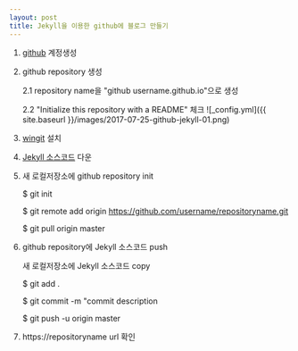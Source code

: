 ```yaml
---
layout: post
title: Jekyll을 이용한 github에 블로그 만들기
---
```


1. [github](https://github.com/) 계정생성
2. github repository 생성
    
    2.1 repository name을 "github username.github.io"으로 생성
    
    2.2 "Initialize this repository with a README" 체크
    ![_config.yml]({{ site.baseurl }}/images/2017-07-25-github-jekyll-01.png)
    
3. [wingit](https://git-scm.com/download/win) 설치
4. [Jekyll 소스코드](https://github.com/barryclark/jekyll-now) 다운
5. 새 로컬저장소에 github repository init
    
    $ git init
    
    $ git remote add origin https://github.com/username/repositoryname.git
    
    $ git pull origin master
6. github repository에 Jekyll 소스코드 push
    
    새 로컬저장소에 Jekyll 소스코드 copy
    
    $ git add .
    
    $ git commit -m "commit description
    
    $ git push -u origin master
7. https://repositoryname url 확인